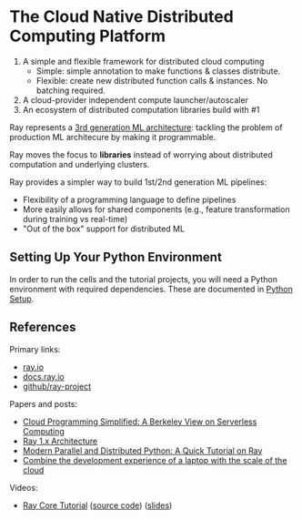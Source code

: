 # The Cloud Native Distributed Computing Platform

1. A simple and flexible framework for distributed cloud computing
   - Simple: simple annotation to make functions & classes distribute.
   - Flexible: create new distributed function calls & instances. No batching required.
2. A cloud-provider independent compute launcher/autoscaler
3. An ecosystem of distributed computation libraries build with #1

Ray represents a [3rd generation ML architecture](https://www.anyscale.com/blog/the-third-generation-of-production-ml-architectures): tackling the problem of production ML architecure by making it programmable.

Ray moves the focus to **libraries** instead of worrying about distributed computation and underlying clusters.

Ray provides a simpler way to build 1st/2nd generation ML pipelines:

- Flexibility of a programming language to define pipelines
- More easily allows for shared components (e.g., feature transformation during training vs real-time)
- "Out of the box" support for distributed ML

## Setting Up Your Python Environment

In order to run the cells and the tutorial projects, you will need a Python environment with required dependencies. These are documented in [Python Setup](python_setup.md).

## References

Primary links:

- [ray.io](https://www.ray.io/)
- [docs.ray.io](https://docs.ray.io/)
- [github/ray-project](http://github.com/ray-project/ray)

Papers and posts:

- [Cloud Programming Simplified: A Berkeley View on Serverless Computing](https://www2.eecs.berkeley.edu/Pubs/TechRpts/2019/EECS-2019-3.pdf)
- [Ray 1.x Architecture](https://docs.google.com/document/d/1lAy0Owi-vPz2jEqBSaHNQcy2IBSDEHyXNOQZlGuj93c/preview)
- [Modern Parallel and Distributed Python: A Quick Tutorial on Ray](https://towardsdatascience.com/modern-parallel-and-distributed-python-a-quick-tutorial-on-ray-99f8d70369b8)
- [Combine the development experience of a laptop with the scale of the cloud](https://gradientflow.com/combine-the-development-experience-of-a-laptop-with-the-scale-of-the-cloud/)

Videos:

- [Ray Core Tutorial](https://youtu.be/_KOlq2C-568) ([source code](https://github.com/derwenai/ray_tutorial)) ([slides](https://github.com/DerwenAI/ray_tutorial/blob/main/slides/slides.pdf))

